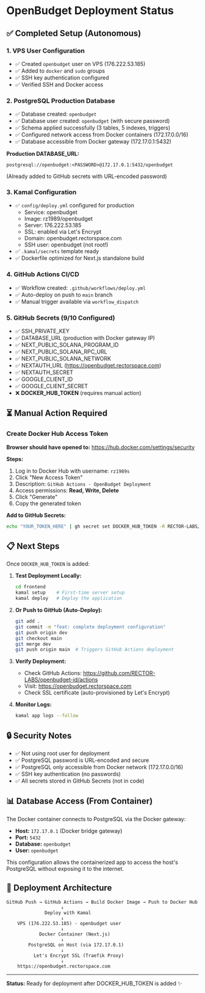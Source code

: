 # OpenBudget Deployment Status

## ✅ Completed Setup (Autonomous)

### 1. VPS User Configuration
- ✅ Created `openbudget` user on VPS (176.222.53.185)
- ✅ Added to `docker` and `sudo` groups
- ✅ SSH key authentication configured
- ✅ Verified SSH and Docker access

### 2. PostgreSQL Production Database
- ✅ Database created: `openbudget`
- ✅ Database user created: `openbudget` (with secure password)
- ✅ Schema applied successfully (3 tables, 5 indexes, triggers)
- ✅ Configured network access from Docker containers (172.17.0.0/16)
- ✅ Database accessible from Docker gateway (172.17.0.1:5432)

**Production DATABASE_URL:**
```
postgresql://openbudget:<PASSWORD>@172.17.0.1:5432/openbudget
```
(Already added to GitHub secrets with URL-encoded password)

### 3. Kamal Configuration
- ✅ `config/deploy.yml` configured for production
  - Service: openbudget
  - Image: rz1989/openbudget
  - Server: 176.222.53.185
  - SSL: enabled via Let's Encrypt
  - Domain: openbudget.rectorspace.com
  - SSH user: openbudget (not root!)
- ✅ `.kamal/secrets` template ready
- ✅ Dockerfile optimized for Next.js standalone build

### 4. GitHub Actions CI/CD
- ✅ Workflow created: `.github/workflows/deploy.yml`
- ✅ Auto-deploy on push to `main` branch
- ✅ Manual trigger available via `workflow_dispatch`

### 5. GitHub Secrets (9/10 Configured)
- ✅ SSH_PRIVATE_KEY
- ✅ DATABASE_URL (production with Docker gateway IP)
- ✅ NEXT_PUBLIC_SOLANA_PROGRAM_ID
- ✅ NEXT_PUBLIC_SOLANA_RPC_URL
- ✅ NEXT_PUBLIC_SOLANA_NETWORK
- ✅ NEXTAUTH_URL (https://openbudget.rectorspace.com)
- ✅ NEXTAUTH_SECRET
- ✅ GOOGLE_CLIENT_ID
- ✅ GOOGLE_CLIENT_SECRET
- ❌ **DOCKER_HUB_TOKEN** (requires manual action)

## ⏳ Manual Action Required

### Create Docker Hub Access Token

**Browser should have opened to:** https://hub.docker.com/settings/security

**Steps:**
1. Log in to Docker Hub with username: `rz1989s`
2. Click "New Access Token"
3. Description: `GitHub Actions - OpenBudget Deployment`
4. Access permissions: **Read, Write, Delete**
5. Click "Generate"
6. Copy the generated token

**Add to GitHub Secrets:**
```bash
echo "YOUR_TOKEN_HERE" | gh secret set DOCKER_HUB_TOKEN -R RECTOR-LABS/openbudget-id
```

## 📋 Next Steps

Once `DOCKER_HUB_TOKEN` is added:

1. **Test Deployment Locally:**
   ```bash
   cd frontend
   kamal setup    # First-time server setup
   kamal deploy   # Deploy the application
   ```

2. **Or Push to GitHub (Auto-Deploy):**
   ```bash
   git add .
   git commit -m "feat: complete deployment configuration"
   git push origin dev
   git checkout main
   git merge dev
   git push origin main  # Triggers GitHub Actions deployment
   ```

3. **Verify Deployment:**
   - Check GitHub Actions: https://github.com/RECTOR-LABS/openbudget-id/actions
   - Visit: https://openbudget.rectorspace.com
   - Check SSL certificate (auto-provisioned by Let's Encrypt)

4. **Monitor Logs:**
   ```bash
   kamal app logs --follow
   ```

## 🔒 Security Notes

- ✅ Not using root user for deployment
- ✅ PostgreSQL password is URL-encoded and secure
- ✅ PostgreSQL only accessible from Docker network (172.17.0.0/16)
- ✅ SSH key authentication (no passwords)
- ✅ All secrets stored in GitHub Secrets (not in code)

## 📊 Database Access (From Container)

The Docker container connects to PostgreSQL via the Docker gateway:
- **Host:** `172.17.0.1` (Docker bridge gateway)
- **Port:** `5432`
- **Database:** `openbudget`
- **User:** `openbudget`

This configuration allows the containerized app to access the host's PostgreSQL without exposing it to the internet.

## 🎯 Deployment Architecture

```
GitHub Push → GitHub Actions → Build Docker Image → Push to Docker Hub
                    ↓
              Deploy with Kamal
                    ↓
    VPS (176.222.53.185) - openbudget user
                    ↓
            Docker Container (Next.js)
                    ↓
        PostgreSQL on Host (via 172.17.0.1)
                    ↓
          Let's Encrypt SSL (Traefik Proxy)
                    ↓
    https://openbudget.rectorspace.com
```

---

**Status:** Ready for deployment after DOCKER_HUB_TOKEN is added ✨
